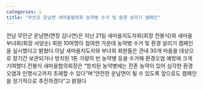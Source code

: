 ```yaml
---
categories: i
title: "무안군 운남면 새마을협의회 농약병 수거 및 환경 살리기 캠페인"
---
```

전남 무안군 운남면(면장 김나연)은 지난 21일 새마을지도자회(회장 전봉식)와 새마을부녀회(회장 서양순) 회원 10여명이 참여한 가운데 농약병 수거 및 환경 살리기 캠페인을 실시했다고 밝혔다.이날 새마을지도자와 부녀회 회원들은 관내 30개 마을을 대상으로 장기간 보관되거나 방치된 1톤 가량의 빈 농약병 등을 수거해 환경오염 예방에 크게 기여했다.전봉식 새마을협의회장은 “방치된 농약병에는 잔존 농약이 있어 심각한 환경오염과 인명사고까지 초래할 수 있다”며“안전한 운남면이 될 수 있도록 앞으로도 캠페인을 정기적으로 추진하겠다”고 밝혔다